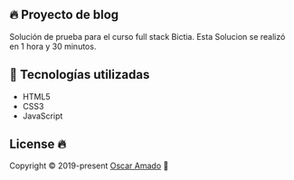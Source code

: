 ## 🔥 Proyecto de blog
Solución de prueba para el curso full stack Bictia.
Esta Solucion se realizó en 1 hora y 30 minutos.

## 📐 Tecnologías utilizadas
* HTML5
* CSS3
* JavaScript

## License 🔥
Copyright © 2019-present [Oscar Amado](https://github.com/ofaaoficial) 🧔


